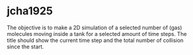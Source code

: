 # jcha1925
The objective is to make a 2D simulation of a selected number of (gas) molecules moving inside a tank for a selected amount of time steps. The title should show the current time step and the total number of collision since the start. 
